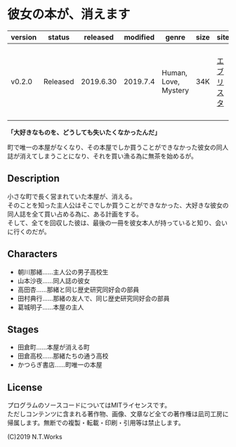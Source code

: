 # 彼女の本が、消えます

| version | status | released | modified | genre | size | site | contest |
| --- | --- | --- | --- | --- | --- | --- | --- |
| v0.2.0 | Released | 2019.6.30 | 2019.7.4 | Human, Love, Mystery | 34K | [エブリスタ](https://estar.jp/novels/25501141) | [執筆応援キャンペーン「本／図書館／本屋さん」](https://estar.jp/official_contests/159350) |

**「大好きなものを、どうしても失いたくなかったんだ」**

町で唯一の本屋がなくなり、その本屋でしか買うことができなかった彼女の同人誌が消えてしまうことになり、それを買い漁る為に無茶を始めるが。

## Description

小さな町で長く営まれていた本屋が、消える。  
そのことを知った主人公はそこでしか買うことができなかった、大好きな彼女の同人誌を全て買い占める為に、ある計画をする。  
そして、全てを回収した彼は、最後の一冊を彼女本人が持っていると知り、会いに行くのだが。

## Characters

- 朝川那緒……主人公の男子高校生
- 山本沙夜……同人誌の彼女
- 高田杏……那緒と同じ歴史研究同好会の部員
- 田村典行……那緒の友人で、同じ歴史研究同好会の部員
- 葛城明子……本屋の主人

## Stages

- 田倉町……本屋が消える町
- 田倉高校……那緒たちの通う高校
- かつらぎ書店……町唯一の本屋

## License

プログラムのソースコードについてはMITライセンスです。  
ただしコンテンツに含まれる著作物、画像、文章など全ての著作権は凪司工房に帰属します。無断での複製・転載・印刷・引用等は禁止します。

(C)2019 N.T.Works

